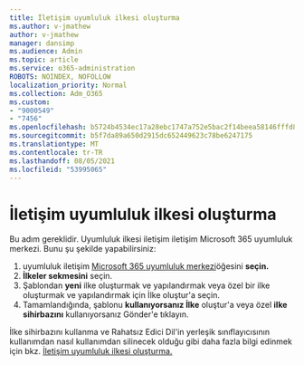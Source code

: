 ```yaml
---
title: İletişim uyumluluk ilkesi oluşturma
ms.author: v-jmathew
author: v-jmathew
manager: dansimp
ms.audience: Admin
ms.topic: article
ms.service: o365-administration
ROBOTS: NOINDEX, NOFOLLOW
localization_priority: Normal
ms.collection: Adm_O365
ms.custom:
- "9000549"
- "7456"
ms.openlocfilehash: b5724b4534ec17a28ebc1747a752e5bac2f14beea58146fffd8f35fad1e07edc
ms.sourcegitcommit: b5f7da89a650d2915dc652449623c78be6247175
ms.translationtype: MT
ms.contentlocale: tr-TR
ms.lasthandoff: 08/05/2021
ms.locfileid: "53995065"
---
```

# <a name="create-a-communication-compliance-policy"></a>İletişim uyumluluk ilkesi oluşturma

Bu adım gereklidir. Uyumluluk ilkesi iletişim iletişim Microsoft 365 uyumluluk merkezi. Bunu şu şekilde yapabilirsiniz:

1. uyumluluk iletişim [Microsoft 365 uyumluluk merkezi](https://go.microsoft.com/fwlink/?linkid=2130502)öğesini **seçin.**
2. **İlkeler sekmesini** seçin.
3. Şablondan **yeni** ilke oluşturmak ve yapılandırmak veya özel bir ilke oluşturmak ve yapılandırmak için İlke oluştur'a seçin.
4. Tamamlandığında, şablonu **kullanıyorsanız İlke** oluştur'a veya özel **ilke sihirbazını** kullanıyorsanız Gönder'e tıklayın.

İlke sihirbazını kullanma ve Rahatsız Edici Dil'in yerleşik sınıflayıcısının kullanımdan nasıl kullanımdan silinecek olduğu gibi daha fazla bilgi edinmek için bkz. [İletişim uyumluluk ilkesi oluşturma.](https://go.microsoft.com/fwlink/?linkid=2129079)
